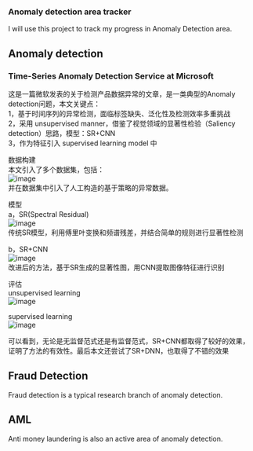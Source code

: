 ### Anomaly detection area tracker

I will use this project to track my progress in Anomaly Detection area.

## Anomaly detection

### Time-Series Anomaly Detection Service at Microsoft

这是一篇微软发表的关于检测产品数据异常的文章，是一类典型的Anomaly detection问题，本文关键点：  
  1，基于时间序列的异常检测，面临标签缺失、泛化性及检测效率多重挑战  
  2，采用 unsupervised manner，借鉴了视觉领域的显著性检验（Saliency detection）思路，模型：SR+CNN  
  3，作为特征引入 supervised learning model 中  

数据构建  
  本文引入了多个数据集，包括：  
  ![image](https://user-images.githubusercontent.com/69101330/184881474-7dbaad23-f3a5-4fba-b4e1-929c1879e27e.png)  
  并在数据集中引入了人工构造的基于策略的异常数据。  

模型  
  a，SR(Spectral Residual)  
  ![image](https://user-images.githubusercontent.com/69101330/184882076-b2691896-9570-4311-8990-20bf7c9c6dab.png)  
  传统SR模型，利用傅里叶变换和频谱残差，并结合简单的规则进行显著性检测  

  b，SR+CNN  
  ![image](https://user-images.githubusercontent.com/69101330/184881855-5f290f9a-3f1c-4e0c-b03a-1e03c821c006.png)  
  改进后的方法，基于SR生成的显著性图，用CNN提取图像特征进行识别  

评估  
  unsupervised learning  
  ![image](https://user-images.githubusercontent.com/69101330/184882719-b96ab358-63c7-4518-ad47-036fd9d50f0a.png)  

  supervised learning  
  ![image](https://user-images.githubusercontent.com/69101330/184882768-ee216268-a400-4174-9721-ceb1f08b4503.png)  
  
  可以看到，无论是无监督范式还是有监督范式，SR+CNN都取得了较好的效果，证明了方法的有效性。最后本文还尝试了SR+DNN，也取得了不错的效果  

## Fraud Detection

Fraud detection is a typical research branch of anomaly detection.

## AML

Anti money laundering is also an active area of anomaly detection.

